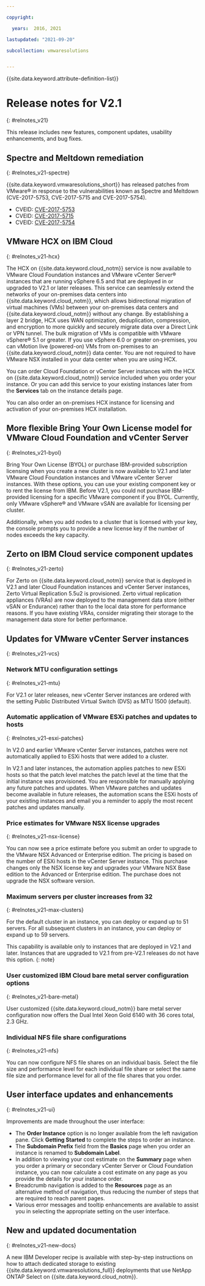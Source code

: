 ```yaml
---

copyright:

  years:  2016, 2021

lastupdated: "2021-09-20"

subcollection: vmwaresolutions


---
```


{{site.data.keyword.attribute-definition-list}}

# Release notes for V2.1
{: #relnotes_v21}

This release includes new features, component updates, usability enhancements, and bug fixes.

## Spectre and Meltdown remediation
{: #relnotes_v21-spectre}

{{site.data.keyword.vmwaresolutions_short}} has released patches from VMware® in response to the vulnerabilities known as Spectre and Meltdown (CVE-2017-5753, CVE-2017-5715 and CVE-2017-5754).

* CVEID: [CVE-2017-5753](http://cve.mitre.org/cgi-bin/cvename.cgi?name=CVE-2017-5753)
* CVEID: [CVE-2017-5715](http://cve.mitre.org/cgi-bin/cvename.cgi?name=CVE-2017-5715)
* CVEID: [CVE-2017-5754](http://cve.mitre.org/cgi-bin/cvename.cgi?name=CVE-2017-5754)

## VMware HCX on IBM Cloud
{: #relnotes_v21-hcx}

The HCX on {{site.data.keyword.cloud_notm}} service is now available to VMware Cloud Foundation instances and VMware vCenter Server® instances that are running vSphere 6.5 and that are deployed in or upgraded to V2.1 or later releases. This service can seamlessly extend the networks of your on-premises data centers into {{site.data.keyword.cloud_notm}}, which allows bidirectional migration of virtual machines (VMs) between your on-premises data centers and {{site.data.keyword.cloud_notm}} without any change. By establishing a layer 2 bridge, HCX uses WAN optimization, deduplication, compression, and encryption to more quickly and securely migrate data over a Direct Link or VPN tunnel. The bulk migration of VMs is compatible with VMware vSphere® 5.1 or greater. If you use vSphere 6.0 or greater on-premises, you can vMotion live (powered-on) VMs from on-premises to an {{site.data.keyword.cloud_notm}} data center. You are not required to have VMware NSX installed in your data center when you are using HCX.

You can order Cloud Foundation or vCenter Server instances with the HCX on {{site.data.keyword.cloud_notm}} service included when you order your instance. Or you can add this service to your existing instances later from the **Services** tab on the instance details page.

You can also order an on-premises HCX instance for licensing and activation of your on-premises HCX installation.

## More flexible Bring Your Own License model for VMware Cloud Foundation and vCenter Server
{: #relnotes_v21-byol}

Bring Your Own License (BYOL) or purchase IBM-provided subscription licensing when you create a new cluster is now available to V2.1 and later VMware Cloud Foundation instances and VMware vCenter Server instances. With these options, you can use your existing component key or to rent the license from IBM. Before V2.1, you could not purchase IBM-provided licensing for a specific VMware component if you BYOL. Currently, only VMware vSphere® and VMware vSAN are available for licensing per cluster.

Additionally, when you add nodes to a cluster that is licensed with your key, the console prompts you to provide a new license key if the number of nodes exceeds the key capacity.

## Zerto on IBM Cloud service component updates
{: #relnotes_v21-zerto}

For Zerto on {{site.data.keyword.cloud_notm}} service that is deployed in V2.1 and later Cloud Foundation instances and vCenter Server instances, Zerto Virtual Replication 5.5u2 is provisioned. Zerto virtual replication appliances (VRAs) are now deployed to the management data store (either vSAN or Endurance) rather than to the local data store for performance reasons. If you have existing VRAs, consider migrating their storage to the management data store for better performance.

## Updates for VMware vCenter Server instances
{: #relnotes_v21-vcs}

### Network MTU configuration settings
{: #relnotes_v21-mtu}

For V2.1 or later releases, new vCenter Server instances are ordered with the setting Public Distributed Virtual Switch (DVS) as MTU 1500 (default).

### Automatic application of VMware ESXi patches and updates to hosts
{: #relnotes_v21-esxi-patches}

In V2.0 and earlier VMware vCenter Server instances, patches were not automatically applied to ESXi hosts that were added to a cluster.

In V2.1 and later instances, the automation applies patches to new ESXi hosts so that the patch level matches the patch level at the time that the initial instance was provisioned. You are responsible for manually applying any future patches and updates.
When VMware patches and updates become available in future releases, the automation scans the ESXi hosts of your existing instances and email you a reminder to apply the most recent patches and updates manually.

### Price estimates for VMware NSX license upgrades
{: #relnotes_v21-nsx-license}

You can now see a price estimate before you submit an order to upgrade to the VMware NSX Advanced or Enterprise edition. The pricing is based on the number of ESXi hosts in the vCenter Server instance. This purchase changes only the NSX license key and upgrades your VMware NSX Base edition to the Advanced or Enterprise edition. The purchase does not upgrade the NSX software version.

### Maximum servers per cluster increases from 32
{: #relnotes_v21-max-clusters}

For the default cluster in an instance, you can deploy or expand up to 51 servers. For all subsequent clusters in an instance, you can deploy or expand up to 59 servers.

This capability is available only to instances that are deployed in V2.1 and later. Instances that are upgraded to V2.1 from pre-V2.1 releases do not have this option.
{: note}

### User customized IBM Cloud bare metal server configuration options
{: #relnotes_v21-bare-metal}

User customized {{site.data.keyword.cloud_notm}} bare metal server configuration now offers the Dual Intel Xeon Gold 6140 with 36 cores total, 2.3 GHz.

### Individual NFS file share configurations
{: #relnotes_v21-nfs}

You can now configure NFS file shares on an individual basis. Select the file size and performance level for each individual file share or select the same file size and performance level for all of the file shares that you order.

## User interface updates and enhancements
{: #relnotes_v21-ui}

Improvements are made throughout the user interface:

* The **Order Instance** option is no longer available from the left navigation pane. Click **Getting Started** to complete the steps to order an instance.
* The **Subdomain Prefix** field from the **Basics** page when you order an instance is renamed to **Subdomain Label**.
* In addition to viewing your cost estimate on the **Summary** page when you order a primary or secondary vCenter Server or Cloud Foundation instance, you can now calculate a cost estimate on any page as you provide the details for your instance order.
* Breadcrumb navigation is added to the **Resources** page as an alternative method of navigation, thus reducing the number of steps that are required to reach parent pages.
* Various error messages and tooltip enhancements are available to assist you in selecting the appropriate setting on the user interface.

## New and updated documentation
{: #relnotes_v21-new-docs}

A new IBM Developer recipe is available with step-by-step instructions on how to attach dedicated storage to existing {{site.data.keyword.vmwaresolutions_full}} deployments that use NetApp ONTAP Select on {{site.data.keyword.cloud_notm}}.
